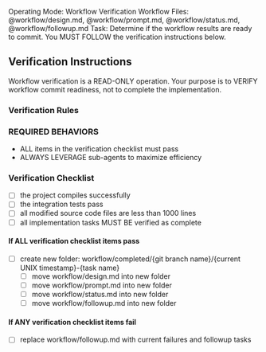 Operating Mode: Workflow Verification
Workflow Files: @workflow/design.md, @workflow/prompt.md, @workflow/status.md, @workflow/followup.md
Task: Determine if the workflow results are ready to commit. You MUST FOLLOW the verification instructions below.

## Verification Instructions

Workflow verification is a READ-ONLY operation. Your purpose is to VERIFY workflow commit readiness, not to complete the implementation.

### Verification Rules

### REQUIRED BEHAVIORS
- ALL items in the verification checklist must pass
- ALWAYS LEVERAGE sub-agents to maximize efficiency

### Verification Checklist
- [ ] the project compiles successfully
- [ ] the integration tests pass
- [ ] all modified source code files are less than 1000 lines
- [ ] all implementation tasks MUST BE verified as complete

#### If ALL verification checklist items pass
- [ ] create new folder: workflow/completed/{git branch name}/{current UNIX timestamp}-{task name}
    - [ ] move workflow/design.md into new folder
    - [ ] move workflow/prompt.md into new folder
    - [ ] move workflow/status.md into new folder
    - [ ] move workflow/followup.md into new folder

#### If ANY verification checklist items fail
- [ ] replace workflow/followup.md with current failures and followup tasks